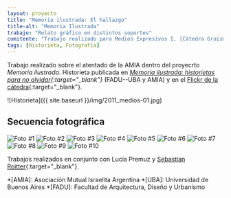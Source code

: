 ```yaml
---
layout: proyecto
title: "Memoria ilustrada: El hallazgo"
title-alt: "Memoria Ilustrada"
trabajo: "Relato gráfico en distintos soportes"
comitente: "Trabajo realizado para Medios Expresivos I, [Cátedra Groisman](https://catedragroisman.wordpress.com/){:target="_blank"}, FADU--UBA."
tags: [Historieta, Fotografía]
---
```


Trabajo realizado sobre el atentado de la AMIA dentro del proyecrto *Memoria ilustrada*. Historieta publicada en *[Memoria ilustrada: historietas para no olvidar](http://issuu.com/ek-cultura/docs/memoria-ilustrada-hoja_por_hoja-baja/23){:target="_blank"}* (FADU--UBA y AMIA) y en el [Flickr de la cátedra](https://www.flickr.com/photos/catedragroisman/5723330979/){:target="_blank"}.

![Historieta]({{ site.baseurl }}/img/2011_medios-01.jpg)

## Secuencia fotográfica
<div class="fotorama">
	<img src="{{ site.baseurl }}/img/2011_medios-02.jpg" alt="Foto #1" />
	<img src="{{ site.baseurl }}/img/2011_medios-03.jpg" alt="Foto #2" />
	<img src="{{ site.baseurl }}/img/2011_medios-04.jpg" alt="Foto #3" />
	<img src="{{ site.baseurl }}/img/2011_medios-05.jpg" alt="Foto #4" />
	<img src="{{ site.baseurl }}/img/2011_medios-06.jpg" alt="Foto #5" />
	<img src="{{ site.baseurl }}/img/2011_medios-07.jpg" alt="Foto #6" />
	<img src="{{ site.baseurl }}/img/2011_medios-08.jpg" alt="Foto #7" />
	<img src="{{ site.baseurl }}/img/2011_medios-09.jpg" alt="Foto #8" />
	<img src="{{ site.baseurl }}/img/2011_medios-10.jpg" alt="Foto #9" />
	<img src="{{ site.baseurl }}/img/2011_medios-11.jpg" alt="Foto #10" />
</div>

Trabajos realizados en conjunto con Lucía Premuz y [Sebastian Roitter](https://www.behance.net/roitter){:target="_blank"}.

*[AMIA]: Asociación Mutual Israelita Argentina
*[UBA]: Universidad de Buenos Aires
*[FADU]: Facultad de Arquitectura, Diseño y Urbanismo
